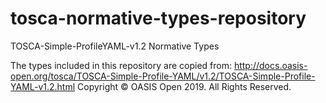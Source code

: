 # tosca-normative-types-repository
 TOSCA-Simple-ProfileYAML-v1.2 Normative Types
 
 The types included in this repository are copied from: http://docs.oasis-open.org/tosca/TOSCA-Simple-Profile-YAML/v1.2/TOSCA-Simple-Profile-YAML-v1.2.html
 Copyright © OASIS Open 2019. All Rights Reserved.

